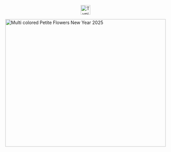 <!--<p align="center">Hi there </p>-->
<p align="center">
  <img style="height: 30px" src="https://readme-typing-svg.demolab.com?font=Fira+Code&size=20&duration=4000&pause=1000&color=F7F7F7&repeat=false&width=435&lines=%E2%9C%A8+2025%E5%B9%B4%3A+%E6%96%B0%E5%B9%B4%E6%98%8E%E3%81%91%E3%81%BE%E3%81%97%E3%81%A6%E3%81%8A%E3%82%81%E3%81%A7%E3%81%A8%E3%81%86+%E2%9C%A8" alt="Typing SVG" />
</p>

<!--<p align="center">✨ 2025年: 新年明けましておめでとう ✨</p>-->

<!-- <img src="https://i.pinimg.com/originals/7c/94/14/7c941471d957e19a871de0fd5b237436.gif"  alt="Summer River Flowing Ghibli gif" width="100%" height="400px">-->
<!-- <img src="https://i.pinimg.com/originals/6b/9a/eb/6b9aeb45310db4fad6851f4f51417a28.gif"  alt="Butterfly Reserved Image" width="100%" height="400px">-->
<!-- <img src="https://i.pinimg.com/originals/98/c2/66/98c266cd8c8def7670acabbfc5c66cea.gif"  alt="Great Oak Tree" width="100%" height="400px">-->
<!-- <img src="https://i.pinimg.com/originals/fb/28/12/fb28120c184f7d3184c421d64b36271a.gif"  alt="Hand Over River Water" width="100%" height="400px">-->
<!-- <img src="https://i.pinimg.com/originals/11/cf/ee/11cfeef9eaa56c71a6eeb9933f933492.gif"  alt="Wniter Snoopy on the roof gif" width="100%" height="400px">-->
<img src="https://i.pinimg.com/originals/c2/29/0d/c2290de20311e9b3dccd962b0074fdc9.gif"  alt="Multi colored Petite Flowers New Year 2025" width="100%" height="400px">

  <!--
**ITSURENXD/ITSURENXD** is a ✨ _special_ ✨ repository because its `README.md` (this file) appears on your GitHub profile.

Here are some ideas to get you started:

- 🔭 I’m currently working on ...
- 🌱 I’m currently learning ...
- 👯 I’m looking to collaborate on ...
- 🤔 I’m looking for help with ...
- 💬 Ask me about ...
- 📫 How to reach me: ...
- 😄 Pronouns: ...
- ⚡ Fun fact: ...
-->







